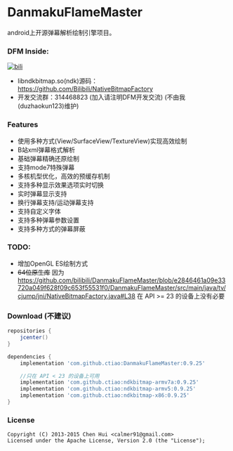DanmakuFlameMaster
==================

android上开源弹幕解析绘制引擎项目。

### DFM Inside: 
[![bili](https://raw.github.com/ctiao/ctiao.github.io/master/images/apps/bili.png?raw=true)](https://play.google.com/store/apps/details?id=tv.danmaku.bili)

- libndkbitmap.so(ndk)源码：https://github.com/Bilibili/NativeBitmapFactory
- 开发交流群：314468823 (加入请注明DFM开发交流) (不由我(duzhaokun123)维护)

### Features

- 使用多种方式(View/SurfaceView/TextureView)实现高效绘制
- B站xml弹幕格式解析
- 基础弹幕精确还原绘制
- 支持mode7特殊弹幕
- 多核机型优化，高效的预缓存机制
- 支持多种显示效果选项实时切换
- 实时弹幕显示支持
- 换行弹幕支持/运动弹幕支持
- 支持自定义字体
- 支持多种弹幕参数设置
- 支持多种方式的弹幕屏蔽

### TODO:

- 增加OpenGL ES绘制方式
- ~~64位原生库~~ 因为 https://github.com/bilibili/DanmakuFlameMaster/blob/e2846461a09e33720a049f628f09c653f55531f0/DanmakuFlameMaster/src/main/java/tv/cjump/jni/NativeBitmapFactory.java#L38
在 API >= 23 的设备上没有必要

### Download (不建议)

```groovy
repositories {
    jcenter()
}

dependencies {
    implementation 'com.github.ctiao:DanmakuFlameMaster:0.9.25'

    //只在 API < 23 的设备上可用
    implementation 'com.github.ctiao:ndkbitmap-armv7a:0.9.25'
    implementation 'com.github.ctiao:ndkbitmap-armv5:0.9.25'
    implementation 'com.github.ctiao:ndkbitmap-x86:0.9.25'
}
```

### License
    Copyright (C) 2013-2015 Chen Hui <calmer91@gmail.com>
    Licensed under the Apache License, Version 2.0 (the "License");

